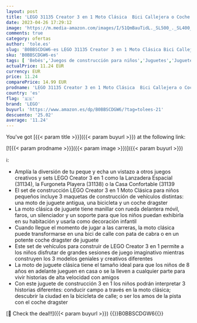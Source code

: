 ```yaml
---
layout: post
title: 'LEGO 31135 Creator 3 en 1 Moto Clásica  Bici Callejera o Coche Dragster  Vehículos de Juguete para Niños y Niñas Pequeños  Idea de Regalo  Juego Creativo'
date: 2023-04-26 17:29:12
image: 'https://m.media-amazon.com/images/I/51QmBauTidL._SL500_._SL400_.jpg'
comments: true
category: ofertas
author: 'tole.es'
slug: 'B0BBSCDGW6-es LEGO 31135 Creator 3 en 1 Moto Clásica Bici Callejera o...'
sku: 'B0BBSCDGW6-es'
tags: [ 'Bebés','Juegos de construcción para niños','Juguetes','Juguetes y juegos','Self Service','Sets de construcción','Special Features Stores','lego','🇪🇸', ]
actualPrice: 11.24 EUR
currency: EUR
price: 11.24
comparePrice: 14.99 EUR
prodname: 'LEGO 31135 Creator 3 en 1 Moto Clásica  Bici Callejera o Coche Dragster  Vehículos de Juguete para Niños y Niñas Pequeños  Idea de Regalo  Juego Creativo'
country: 'es'
flag: '🇪🇸'
brand: 'LEGO'
buyurl: 'https://www.amazon.es/dp/B0BBSCDGW6/?tag=tolees-21'
descuento: '25.02'
average: '11.24'
---
```


You've got [{{< param title >}}]({{< param buyurl >}}) at the following link:

[![{{< param prodname >}}]({{< param image >}})]({{< param buyurl >}})

ℹ️:

- Amplía la diversión de tu peque y echa un vistazo a otros juegos creativos y sets LEGO Creator 3 en 1 como la Lanzadera Espacial (31134), la Furgoneta Playera (31138) o la Casa Confortable (31139
- El set de construcción LEGO Creator 3 en 1 Moto Clásica para niños pequeños incluye 3 maquetas de construcción de vehículos distintas: una moto de juguete antigua, una bicicleta y un coche dragster
- La moto clásica de juguete tiene manillar con rueda delantera móvil, faros, un silenciador y un soporte para que los niños puedan exhibirla en su habitación y usarla como decoración infantil
- Cuando llegue el momento de jugar a las carreras, la moto clásica puede transformarse en una bici de calle con pata de cabra o en un potente coche dragster de juguete
- Este set de vehículos para construir de LEGO Creator 3 en 1 permite a los niños disfrutar de grandes sesiones de juego imaginativo mientras construyen los 3 modelos geniales y creativos diferentes
- La moto de juguete clásica tiene el tamaño ideal para que los niños de 8 años en adelante jueguen en casa o se la lleven a cualquier parte para vivir historias de alta velocidad con amigos
- Con este juguete de construcción 3 en 1 los niños podrán interpretar 3 historias diferentes: conducir campo a través en la moto clásica; descubrir la ciudad en la bicicleta de calle; o ser los amos de la pista con el coche dragster

[🛒 Check the deal!!]({{< param buyurl >}})
{{<world>}}B0BBSCDGW6{{</world>}}
